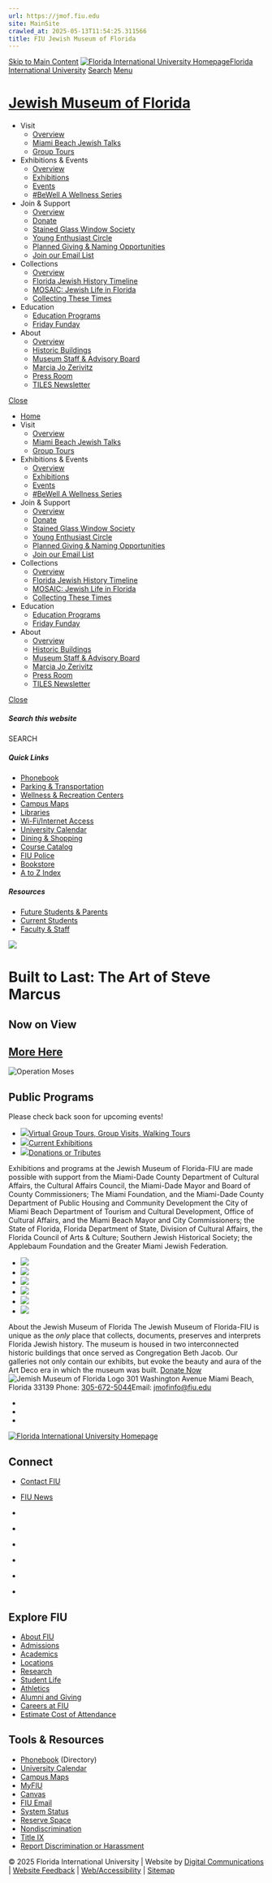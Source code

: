 ```yaml
---
url: https://jmof.fiu.edu
site: MainSite
crawled_at: 2025-05-13T11:54:25.311566
title: FIU Jewish Museum of Florida
---
```


[Skip to Main Content](https://jmof.fiu.edu/#main-content)
[![Florida International University Homepage](https://digicdn.fiu.edu/core/_assets/images/logo-top.svg)Florida International University](https://www.fiu.edu/)
[Search](https://jmof.fiu.edu/)
[Menu](https://jmof.fiu.edu/)
# [Jewish Museum of Florida](https://jmof.fiu.edu/index.html)
  * Visit
    * [Overview](https://jmof.fiu.edu/visit/index.html)
    * [Miami Beach Jewish Talks](https://jmof.fiu.edu/visit/south-beach-jewish-walking-tours/index.html)
    * [Group Tours](https://jmof.fiu.edu/visit/group-tours/index.html)
  * Exhibitions & Events
    * [Overview](https://jmof.fiu.edu/exhibitions-events/index.html)
    * [Exhibitions](https://jmof.fiu.edu/exhibitions-events/exhibitions/index.html)
    * [Events](https://jmof.fiu.edu/exhibitions-events/events/index.html)
    * [#BeWell A Wellness Series](https://jmof.fiu.edu/exhibitions-events/bewell-a-wellness-series/index.html)
  * Join & Support
    * [Overview](https://jmof.fiu.edu/support/index.html)
    * [Donate](https://jmof.fiu.edu/support/donate/index.html)
    * [Stained Glass Window Society](https://jmof.fiu.edu/support/stained-glass-window-society/index.html)
    * [Young Enthusiast Circle](https://jmof.fiu.edu/support/young-enthusiast-circle/index.html)
    * [Planned Giving & Naming Opportunities](https://jmof.fiu.edu/support/planned-giving-naming-opportunities/index.html)
    * [Join our Email List ](https://jmof.fiu.edu/support/join-our-email-list/index.html)
  * Collections
    * [Overview](https://jmof.fiu.edu/collections/index.html)
    * [Florida Jewish History Timeline](https://jmof.fiu.edu/collections/florida-jewish-history-timeline/index.html)
    * [MOSAIC: Jewish Life in Florida](https://jmof.fiu.edu/collections/mosaic-jewish-life-in-florida/index.html)
    * [Collecting These Times](https://jmof.fiu.edu/collections/collecting-these-times-american-jewish-experiences-of-the-pandemic/index.html)
  * Education
    * [Education Programs](https://jmof.fiu.edu/education/index.html)
    * [Friday Funday](https://jmof.fiu.edu/education/friday-funday/index.html)
  * About
    * [Overview](https://jmof.fiu.edu/about/index.html)
    * [Historic Buildings](https://jmof.fiu.edu/about/historic-building/index.html)
    * [Museum Staff & Advisory Board](https://jmof.fiu.edu/about/museum-staff/index.html)
    * [Marcia Jo Zerivitz](https://jmof.fiu.edu/about/marcia-jo-zerivitz/index.html)
    * [Press Room](https://jmof.fiu.edu/about/press-room/index.html)
    * [TILES Newsletter](https://jmof.fiu.edu/about/tiles-newsletter/index.html)


[Close](https://jmof.fiu.edu/)
  * [Home](https://jmof.fiu.edu/index.html)
  * Visit
    * [Overview](https://jmof.fiu.edu/visit/index.html)
    * [Miami Beach Jewish Talks](https://jmof.fiu.edu/visit/south-beach-jewish-walking-tours/index.html)
    * [Group Tours](https://jmof.fiu.edu/visit/group-tours/index.html)
  * Exhibitions & Events
    * [Overview](https://jmof.fiu.edu/exhibitions-events/index.html)
    * [Exhibitions](https://jmof.fiu.edu/exhibitions-events/exhibitions/index.html)
    * [Events](https://jmof.fiu.edu/exhibitions-events/events/index.html)
    * [#BeWell A Wellness Series](https://jmof.fiu.edu/exhibitions-events/bewell-a-wellness-series/index.html)
  * Join & Support
    * [Overview](https://jmof.fiu.edu/support/index.html)
    * [Donate](https://jmof.fiu.edu/support/donate/index.html)
    * [Stained Glass Window Society](https://jmof.fiu.edu/support/stained-glass-window-society/index.html)
    * [Young Enthusiast Circle](https://jmof.fiu.edu/support/young-enthusiast-circle/index.html)
    * [Planned Giving & Naming Opportunities](https://jmof.fiu.edu/support/planned-giving-naming-opportunities/index.html)
    * [Join our Email List ](https://jmof.fiu.edu/support/join-our-email-list/index.html)
  * Collections
    * [Overview](https://jmof.fiu.edu/collections/index.html)
    * [Florida Jewish History Timeline](https://jmof.fiu.edu/collections/florida-jewish-history-timeline/index.html)
    * [MOSAIC: Jewish Life in Florida](https://jmof.fiu.edu/collections/mosaic-jewish-life-in-florida/index.html)
    * [Collecting These Times](https://jmof.fiu.edu/collections/collecting-these-times-american-jewish-experiences-of-the-pandemic/index.html)
  * Education
    * [Education Programs](https://jmof.fiu.edu/education/index.html)
    * [Friday Funday](https://jmof.fiu.edu/education/friday-funday/index.html)
  * About
    * [Overview](https://jmof.fiu.edu/about/index.html)
    * [Historic Buildings](https://jmof.fiu.edu/about/historic-building/index.html)
    * [Museum Staff & Advisory Board](https://jmof.fiu.edu/about/museum-staff/index.html)
    * [Marcia Jo Zerivitz](https://jmof.fiu.edu/about/marcia-jo-zerivitz/index.html)
    * [Press Room](https://jmof.fiu.edu/about/press-room/index.html)
    * [TILES Newsletter](https://jmof.fiu.edu/about/tiles-newsletter/index.html)


[ Close ](https://jmof.fiu.edu/)
##### Search this website
SEARCH
##### Quick Links
  * [ Phonebook](https://phonebook.fiu.edu)
  * [ Parking & Transportation](https://parking.fiu.edu/)
  * [ Wellness & Recreation Centers](https://dasa.fiu.edu/all-departments/wellness-recreation-centers/)
  * [ Campus Maps](http://campusmaps.fiu.edu/)
  * [ Libraries](https://library.fiu.edu/)
  * [ Wi-Fi/Internet Access](https://network.fiu.edu/)
  * [ University Calendar](https://calendar.fiu.edu/)
  * [ Dining & Shopping](https://shop.fiu.edu/)
  * [ Course Catalog](https://catalog.fiu.edu/)
  * [ FIU Police](https://police.fiu.edu/)
  * [ Bookstore](https://shop.fiu.edu/retail/barnes-noble/course-materials/)
  * [ A to Z Index](https://www.fiu.edu/atoz/index.html)


##### Resources
  * [ Future Students & Parents](https://www.fiu.edu/information-for/future-students-parents.html)
  * [ Current Students](https://www.fiu.edu/information-for/current-students.html)
  * [ Faculty & Staff](https://www.fiu.edu/information-for/faculty-staff.html)


![](https://jmof.fiu.edu/_assets/images/museumfacade1.jpg)
# Built to Last: The Art of Steve Marcus
## **Now on View**
## [**More Here**](https://jmof.fiu.edu/exhibitions-events/exhibitions/steve-marcus/index.html)
![Operation Moses](https://jmof.fiu.edu/exhibitions-events/exhibitions/steve-marcus/davening-is-not-a-race.jpg)
## Public Programs
Please check back soon for upcoming events!
  * [![](https://jmof.fiu.edu/_assets/images/judith.jpg)Virtual Group Tours, Group Visits, Walking Tours](https://webforms.fiu.edu/view.php?id=2647848)
  * [![](https://jmof.fiu.edu/_assets/images/lehr-301interior.jpg)Current Exhibitions](https://jmof.fiu.edu/exhibitions-events/exhibitions/index.html)
  * [![](https://jmof.fiu.edu/_assets/images/donate.jpg)Donations or Tributes](https://jmof.fiu.edu/support/donate/index.html)


Exhibitions and programs at the Jewish Museum of Florida-FIU are made possible with support from the Miami-Dade County Department of Cultural Affairs, the Cultural Affairs Council, the Miami-Dade Mayor and Board of County Commissioners; The Miami Foundation, and the Miami-Dade County Department of Public Housing and Community Development the City of Miami Beach Department of Tourism and Cultural Development, Office of Cultural Affairs, and the Miami Beach Mayor and City Commissioners; the State of Florida, Florida Department of State, Division of Cultural Affairs, the Florida Council of Arts & Culture; Southern Jewish Historical Society; the Applebaum Foundation and the Greater Miami Jewish Federation.
  * ![](https://jmof.fiu.edu/_assets/fl-dca-2020_2021-color-logo.jpg)
  * ![](https://jmof.fiu.edu/_assets/miami-dade-county-logo.jpg)
  * ![](https://jmof.fiu.edu/_assets/2020miamibeachlogogreen.jpg)
  * ![](https://jmof.fiu.edu/_assets/the-miami-foundation.jpg)
  * ![](https://jmof.fiu.edu/_assets/southern-jewish-historical-society-logo.png)
  * ![](https://jmof.fiu.edu/_assets/gmjf.png)


About the Jewish Museum of Florida
The Jewish Museum of Florida-FIU is unique as the  _only_ place that collects, documents, preserves and interprets Florida Jewish history. The museum is housed in two interconnected historic buildings that once served as Congregation Beth Jacob. Our galleries not only contain our exhibits, but evoke the beauty and aura of the Art Deco era in which the museum was built.
[Donate Now ](https://jmof.fiu.edu/support/donate/index.html)
![Jemish Museum of Florida Logo](https://jmof.fiu.edu/_assets/images/jewish-museum-fl-hrz-color-rev.jpg)
301 Washington Avenue Miami Beach, Florida 33139 Phone: [305-672-5044](tel:305-672-5044)Email: jmofinfo@fiu.edu
  * [ ](https://www.facebook.com/JewishMuseumFL)
  * [ ](https://www.instagram.com/jmof_fiu/)
  * [ ](https://www.youtube.com/channel/UCbarN23nU0Q-0o3uPdMQK_w/videos?view_as=subscriber)


[ ![Florida International University Homepage](https://digicdn.fiu.edu/core/_assets/images/footer-logo.svg) ](https://www.fiu.edu/)
## Connect
  * [Contact FIU](https://www.fiu.edu/about/contact-us/index.html)
  * [FIU News](https://news.fiu.edu/)


  * [](https://www.instagram.com/fiuinstagram/)
  * [](https://www.linkedin.com/school/florida-international-university/)
  * [](https://www.facebook.com/floridainternational)
  * [](https://twitter.com/fiu)
  * [](https://www.youtube.com/user/FloridaInternational)
  * [](https://flickr.com/photos/fiu)


## Explore FIU
  * [About FIU](https://www.fiu.edu/about/index.html)
  * [Admissions](https://www.fiu.edu/admissions/index.html)
  * [Academics](https://www.fiu.edu/academics/index.html)
  * [Locations](https://www.fiu.edu/locations/index.html)
  * [Research](https://www.fiu.edu/research/index.html)
  * [Student Life](https://www.fiu.edu/student-life/index.html)
  * [Athletics](https://www.fiu.edu/athletics/index.html)
  * [Alumni and Giving](https://www.fiu.edu/alumni-and-giving/index.html)
  * [Careers at FIU](https://hr.fiu.edu/careers/)
  * [Estimate Cost of Attendance](https://onestop.fiu.edu/finances/estimate-your-costs/)


## Tools & Resources
  * [Phonebook](https://phonebook.fiu.edu) (Directory)
  * [University Calendar](https://calendar.fiu.edu/)
  * [Campus Maps](https://campusmaps.fiu.edu/)
  * [MyFIU](https://my.fiu.edu/)
  * [Canvas](https://canvas.fiu.edu)
  * [FIU Email](http://mail.fiu.edu/)
  * [System Status](https://fiu.service-now.com/sp?id=services_status)
  * [Reserve Space](https://centralreservations.fiu.edu/)
  * [Nondiscrimination](https://ace.fiu.edu/civil-rights/harassment-and-discrimination/)
  * [Title IX](https://ace.fiu.edu/title-ix/)
  * [Report Discrimination or Harassment](https://report.fiu.edu/)


© 2025 Florida International University  | Website by [Digital Communications](https://stratcomm.fiu.edu/digital-print/websites/) | [Website Feedback](https://webforms.fiu.edu/view.php?id=370774&element_5=https://jmof.fiu.edu/) | [Web/Accessibility](https://accessibility.fiu.edu/) | [Sitemap](https://jmof.fiu.edu/sitemap.html)

